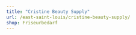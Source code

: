 ```yaml
---
title: "Cristine Beauty Supply"
url: /east-saint-louis/cristine-beauty-supply/
shop: Friseurbedarf
---
```

